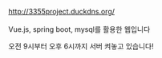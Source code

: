 http://3355project.duckdns.org/ <br/>
<br/>
Vue.js, spring boot, mysql를 활용한 웹입니다

오전 9시부터 오후 6시까지 서버 켜놓고 있습니다!
